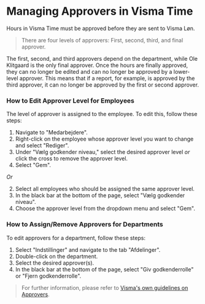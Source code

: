# Managing Approvers in Visma Time

Hours in Visma Time must be approved before they are sent to Visma Løn.

> There are four levels of approvers: First, second, third, and final approver.

The first, second, and third approvers depend on the department, while Ole Klitgaard is the only final approver. Once the hours are finally approved, they can no longer be edited and can no longer be approved by a lower-level approver. This means that if a report, for example, is approved by the third approver, it can no longer be approved by the first or second approver.

### How to Edit Approver Level for Employees

The level of approver is assigned to the employee. To edit this, follow these steps:

1. Navigate to "Medarbejdere".
2. Right-click on the employee whose approver level you want to change and select "Rediger".
3. Under "Vælg godkender niveau," select the desired approver level _or_ click the cross to remove the approver level.
4. Select "Gem".

_Or_

2. Select all employees who should be assigned the same approver level.
3. In the black bar at the bottom of the page, select "Vælg godkender niveau".
4. Choose the approver level from the dropdown menu and select "Gem".

### How to Assign/Remove Approvers for Departments

To edit approvers for a department, follow these steps:

1. Select "Indstillinger" and navigate to the tab "Afdelinger".
2. Double-click on the department.
3. Select the desired approver(s).
4. In the black bar at the bottom of the page, select "Giv godkenderrolle" or "Fjern godkenderrolle".

> For further information, please refer to [Visma's own guidelines on Approvers](https://community.visma.com/t5/Vejledninger-i-Visma-Time/Sadan-opretter-og-vedligeholder-du-godkendere-i-Visma-Time/ta-p/303691?attachment-id=16432).
